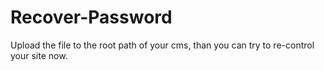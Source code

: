 # Recover-Password

Upload the file to the root path of your cms, than you can try to re-control your site now.

